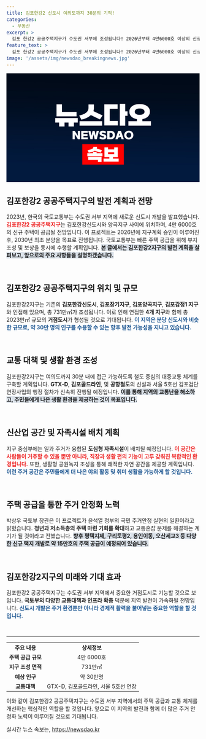 ```yaml
---
title: 김포한강2 신도시 여의도까지 30분의 기적!
categories:
  - 부동산
excerpt: >
  김포 한강2 공공주택지구가 수도권 서부에 조성됩니다! 2026년부터 4만6000호 이상의 신규 주택이 공급되며, 교통대책과 자족시설이 더해져 쾌적한 생활 환경을 갖춘 스마트 도시로 발전할 것입니다.
feature_text: >
  김포 한강2 공공주택지구가 수도권 서부에 조성됩니다! 2026년부터 4만6000호 이상의 신규 주택이 공급되며, 교통대책과 자족시설이 더해져 쾌적한 생활 환경을 갖춘 스마트 도시로 발전할 것입니다.
image: '/assets/img/newsdao_breakingnews.jpg'
---
```


<p><img src="/assets/img/newsdao_breakingnews.jpg" alt="ontimetimes 속보" /></p>

<h2>김포한강2 공공주택지구의 발전 계획과 전망</h2>

<p data-ke-size="size16">2023년, 한국의 국토교통부는 수도권 서부 지역에 새로운 신도시 개발을 발표했습니다. <b><span style="color: #ee2323;">김포한강2 공공주택지구</span></b>는 김포한강신도시와 양곡지구 사이에 위치하며, 4만 6000호의 신규 주택이 공급될 전망입니다. 이 프로젝트는 2026년에 지구계획 승인이 이루어진 후, 2030년 최초 분양을 목표로 진행됩니다. 국토교통부는 빠른 주택 공급을 위해 부지 조성 및 보상을 동시에 수행할 계획입니다. <b><span style="background-color: #21538527;">본 글에서는 김포한강2지구의 발전 계획을 살펴보고, 앞으로의 주요 사항들을 설명하겠습니다.</span></b></p>

<p data-ke-size="size16">&nbsp;</p>

<h2 data-ke-size="size26">김포한강2 공공주택지구의 위치 및 규모</h2>

<p data-ke-size="size16">김포한강2지구는 기존의 <b>김포한강신도시</b>, <b>김포장기지구</b>, <b>김포양곡지구</b>, <b>김포감정1 지구</b>와 인접해 있으며, 총 731만㎡가 조성됩니다. 이로 인해 연접한 <b>4개 지구</b>와 함께 총 2023만㎡ 규모의 <b>거점도시</b>가 형성될 것으로 기대됩니다. <b><span style="color: #1a5490;">이 지역은 분당 신도시와 비슷한 규모로, 약 30만 명의 인구를 수용할 수 있는 향후 발전 가능성을 지니고 있습니다.</span></b></p>

<p data-ke-size="size16">&nbsp;</p>

<h2 data-ke-size="size26">교통 대책 및 생활 환경 조성</h2>

<p data-ke-size="size16">김포한강2지구는 여의도까지 30분 내에 접근 가능하도록 철도 중심의 대중교통 체계를 구축할 계획입니다. <b>GTX-D</b>, <b>김포골드라인</b>, 및 <b>공항철도</b>의 신설과 서울 5호선 김포검단 연장사업의 행정 절차가 신속히 진행될 예정입니다. <b><span style="background-color: #21538527;">이를 통해 지역의 교통난을 해소하고, 주민들에게 나은 생활 환경을 제공하는 것이 목표입니다.</span></b></p>

<p data-ke-size="size16">&nbsp;</p>

<h2 data-ke-size="size26">신산업 공간 및 자족시설 배치 계획</h2>

<p data-ke-size="size16">지구 중심부에는 일과 주거가 융합된 <b>도심형 자족시설</b>이 배치될 예정입니다. <b><span style="color: #ee2323;">이 공간은 사람들이 거주할 수 있을 뿐만 아니라, 직장과 생활 편의 기능이 고루 갖춰진 복합적인 환경입니다.</span></b> 또한, 생활형 공원녹지 조성을 통해 쾌적한 자연 공간을 제공할 계획입니다. <b><span style="color: #1a5490;">이런 주거 공간은 주민들에게 더 나은 야외 활동 및 취미 생활을 가능하게 할 것입니다.</span></b></p>

<p data-ke-size="size16">&nbsp;</p>

<h2 data-ke-size="size26">주택 공급을 통한 주거 안정화 노력</h2>

<p data-ke-size="size16">박상우 국토부 장관은 이 프로젝트가 윤석열 정부의 국민 주거안정 실현의 일환이라고 밝혔습니다. <b>청년과 저소득층의 주택 마련 기회를 확대</b>하고 교통혼잡 문제를 해결하는 계기가 될 것이라고 전했습니다. <b><span style="background-color: #21538527;">향후 평택지제, 구리토평2, 용인이동, 오산세교3 등 다양한 신규 택지 개발로 약 15만호의 주택 공급이 예정되어 있습니다.</span></b></p>

<p data-ke-size="size16">&nbsp;</p>

<h2 data-ke-size="size26">김포한강2지구의 미래와 기대 효과</h2>

<p data-ke-size="size16">김포한강2 공공주택지구는 수도권 서부 지역에서 중요한 거점도시로 기능할 것으로 보입니다. <b>국토부의 다양한 교통대책과 인프라 확충</b> 덕분에 지역 발전이 가속화될 전망입니다. <b><span style="color: #1a5490;">신도시 개발은 주거 환경뿐만 아니라 경제적 활력을 불어넣는 중요한 역할을 할 것입니다.</span></b></p>

<p data-ke-size="size16">&nbsp;</p>

<hr />

<table style="width: 100%; border-collapse: collapse;">
  <tbody>
    <tr>
      <td style="text-align: center; height: 17px;"><b>주요 내용</b></td>
      <td style="text-align: center; height: 17px;"><b>상세정보</b></td>
    </tr>
    <tr>
      <td style="text-align: center; height: 17px;"><b>주택 공급 규모</b></td>
      <td style="text-align: center; height: 17px;">4만 6000호</td>
    </tr>
    <tr>
      <td style="text-align: center; height: 17px;"><b>지구 조성 면적</b></td>
      <td style="text-align: center; height: 17px;">731만㎡</td>
    </tr>
    <tr>
      <td style="text-align: center; height: 17px;"><b>예상 인구</b></td>
      <td style="text-align: center; height: 17px;">약 30만명</td>
    </tr>
    <tr>
      <td style="text-align: center; height: 17px;"><b>교통대책</b></td>
      <td style="text-align: center; height: 17px;">GTX-D, 김포골드라인, 서울 5호선 연장</td>
    </tr>
  </tbody>
</table>

<p data-ke-size="size16">이와 같이 김포한강2 공공주택지구는 수도권 서부 지역에서의 주택 공급과 교통 체계를 개선하는 핵심적인 역할을 할 것입니다. 앞으로 이 지역의 발전과 함께 더 많은 주거 안정화 노력이 이루어질 것으로 기대됩니다.</p>
실시간 뉴스 속보는, <a href="https://newsdao.kr" rel="dofollow">https://newsdao.kr</a>


